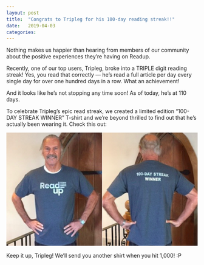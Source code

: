 ```yaml
---
layout: post
title:  "Congrats to Tripleg for his 100-day reading streak!!"
date:   2019-04-03
categories:
---
```


Nothing makes us happier than hearing from members of our community about the positive experiences they’re having on Readup. 

Recently, one of our top users, Tripleg, broke into a TRIPLE digit reading streak! Yes, you read that correctly — he’s read a full article per day every single day for over one hundred days in a row. What an achievement! 

And it looks like he’s not stopping any time soon! As of today, he’s at 110 days.

To celebrate Tripleg’s epic read streak, we created a limited edition “100-DAY STREAK WINNER” T-shirt and we’re beyond thrilled to find out that he’s actually been wearing it. Check this out: 

<img src="/pics/tripleg.png">

Keep it up, Tripleg! We’ll send you another shirt when you hit 1,000! :P
